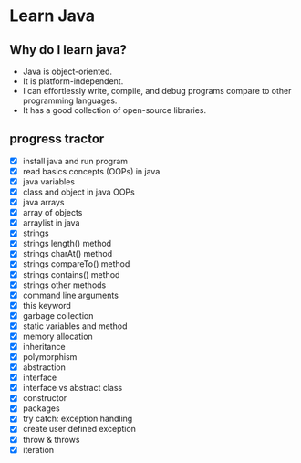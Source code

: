 # Learn Java

## Why do I learn java?
* Java is object-oriented.
* It is platform-independent.
* I can effortlessly write, compile, and debug programs compare to other programming languages.
* It has a good collection of open-source libraries.

## progress tractor
* [X] install java and run program
* [X] read basics concepts (OOPs) in java
* [X] java variables
* [X] class and object in java OOPs
* [X] java arrays
* [X] array of objects
* [X] arraylist in java
* [X] strings
* [X] strings length() method
* [X] strings charAt() method
* [X] strings compareTo() method
* [X] strings contains() method
* [X] strings other methods
* [X] command line arguments
* [X] this keyword
* [X] garbage collection
* [X] static variables and method
* [X] memory allocation
* [X] inheritance
* [X] polymorphism
* [X] abstraction
* [X] interface
* [X] interface vs abstract class
* [X] constructor
* [X] packages
* [X] try catch: exception handling
* [X] create user defined exception
* [X] throw & throws
* [X] iteration